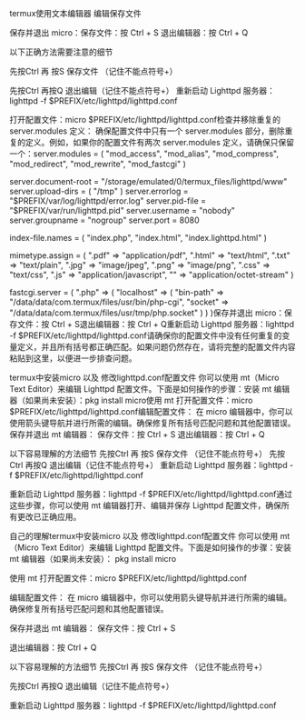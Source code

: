termux使用文本编辑器
编辑保存文件

保存并退出 micro：保存文件：按 Ctrl + S
退出编辑器：按 Ctrl + Q


以下正确方法需要注意的细节

先按Ctrl   再 按S  保存文件 （记住不能点符号+）

先按Ctrl    再按Q  退出编辑（记住不能点符号+）
重新启动 Lighttpd 服务器：lighttpd -f $PREFIX/etc/lighttpd/lighttpd.conf


打开配置文件：micro $PREFIX/etc/lighttpd/lighttpd.conf检查并移除重复的 server.modules 定义： 确保配置文件中只有一个 server.modules 部分，删除重复的定义。例如，如果你的配置文件有两次 server.modules 定义，请确保只保留一个：server.modules = (
    "mod_access",
    "mod_alias",
    "mod_compress",
    "mod_redirect",
    "mod_rewrite",
    "mod_fastcgi"
)

server.document-root = "/storage/emulated/0/termux_files/lighttpd/www"
server.upload-dirs = ( "/tmp" )
server.errorlog = "$PREFIX/var/log/lighttpd/error.log"
server.pid-file = "$PREFIX/var/run/lighttpd.pid"
server.username = "nobody"
server.groupname = "nogroup"
server.port = 8080

index-file.names = ( "index.php", "index.html", "index.lighttpd.html" )

mimetype.assign = (
    ".pdf" => "application/pdf",
    ".html" => "text/html",
    ".txt" => "text/plain",
    ".jpg" => "image/jpeg",
    ".png" => "image/png",
    ".css" => "text/css",
    ".js"  => "application/javascript",
    "" => "application/octet-stream"
)

fastcgi.server = ( ".php" =>
    ( "localhost" =>
        (
            "bin-path" => "/data/data/com.termux/files/usr/bin/php-cgi",
            "socket" => "/data/data/com.termux/files/usr/tmp/php.socket"
        )
    )
)保存并退出 micro：保存文件：按 Ctrl + S退出编辑器：按 Ctrl + Q重新启动 Lighttpd 服务器：lighttpd -f $PREFIX/etc/lighttpd/lighttpd.conf请确保你的配置文件中没有任何重复的变量定义，并且所有括号都正确匹配。如果问题仍然存在，请将完整的配置文件内容粘贴到这里，以便进一步排查问题。

termux中安装micro  以及 修改lighttpd.conf配置文件
你可以使用 mt（Micro Text Editor）来编辑 Lighttpd 配置文件。下面是如何操作的步骤：安装 mt 编辑器（如果尚未安装）：pkg install micro使用 mt 打开配置文件：micro $PREFIX/etc/lighttpd/lighttpd.conf编辑配置文件： 在 micro 编辑器中，你可以使用箭头键导航并进行所需的编辑。确保修复所有括号匹配问题和其他配置错误。保存并退出 mt 编辑器：
保存文件：按 Ctrl + S
退出编辑器：按 Ctrl + Q

以下容易理解的方法细节
先按Ctrl   再 按S  保存文件 （记住不能点符号+）
先按Ctrl    再按Q  退出编辑（记住不能点符号+）
重新启动 Lighttpd 服务器：lighttpd -f $PREFIX/etc/lighttpd/lighttpd.conf


重新启动 Lighttpd 服务器：lighttpd -f $PREFIX/etc/lighttpd/lighttpd.conf通过这些步骤，你可以使用 mt 编辑器打开、编辑并保存 Lighttpd 配置文件，确保所有更改已正确应用。


自己的理解termux中安装micro  以及 修改lighttpd.conf配置文件 你可以使用 mt（Micro Text Editor）来编辑 Lighttpd 配置文件。下面是如何操作的步骤：安装 mt 编辑器（如果尚未安装）：
pkg install micro

使用 mt 打开配置文件：micro $PREFIX/etc/lighttpd/lighttpd.conf

编辑配置文件： 在 micro 编辑器中，你可以使用箭头键导航并进行所需的编辑。确保修复所有括号匹配问题和其他配置错误。


保存并退出 mt 编辑器： 保存文件：按 Ctrl + S

退出编辑器：按 Ctrl + Q

以下容易理解的方法细节 先按Ctrl   再 按S  保存文件 （记住不能点符号+）


先按Ctrl    再按Q  退出编辑（记住不能点符号+） 

重新启动 Lighttpd 服务器：lighttpd -f $PREFIX/etc/lighttpd/lighttpd.conf

  

